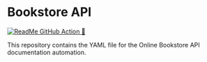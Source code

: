 # Bookstore API

[![ReadMe GitHub Action 🦉](https://github.com/bmisks/TakeHome_BookstoreAPI/actions/workflows/rdme-openapi.yml/badge.svg)](https://github.com/bmisks/TakeHome_BookstoreAPI/actions/workflows/rdme-openapi.yml)

This repository contains the YAML file for the Online Bookstore API documentation automation.
